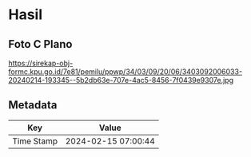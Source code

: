 # Hasil

## Foto C Plano

https://sirekap-obj-formc.kpu.go.id/7e81/pemilu/ppwp/34/03/09/20/06/3403092006033-20240214-193345--5b2db63e-707e-4ac5-8456-7f0439e9307e.jpg


## Metadata

| Key        | Value               |
| ---------- | ------------------- |
| Time Stamp | 2024-02-15 07:00:44 |



